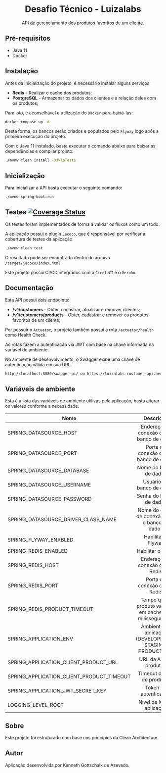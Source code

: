<h1 align="center">Desafio Técnico - Luizalabs</h1>
<p align="center">API de gerenciamento dos produtos favoritos de um cliente.</p>

## Pré-requisitos

* Java 11
* Docker

## Instalação

Antes da inicialização do projeto, é necessário instalar alguns serviços:

* __Redis__ - Realizar o cache dos produtos;
* __PostgreSQL__ - Armazenar os dados dos clientes e a relação deles com os produtos;

Para isto, é aconselhável a utilização do `Docker` para baixá-las:

```sh
docker-compose up -d
```

Desta forma, os bancos serão criados e populados pelo `Flyway` logo após a primeira execução do projeto.

Com o Java 11 instalado, basta executar o comando abaixo para baixar as dependências e compilar projeto:

```sh
./mvnw clean install -DskipTests
```

## Inicialização

Para inicializar a API basta executar o seguinte comando:

```sh
./mvnw spring-boot:run
```

## Testes [![Coverage Status](https://coveralls.io/repos/github/kendaozinho/luizalabs-desafio-tecnico/badge.svg?branch=master)](https://coveralls.io/github/kendaozinho/luizalabs-desafio-tecnico?branch=master)

Os testes foram implementados de forma a validar os fluxos como um todo.

A aplicação possui o plugin `Jacoco`, que é responsável por verificar a cobertura de testes da aplicação:

```sh
./mvnw clean test
```

O resultado pode ser encontrado dentro do arquivo `/target/jacoco/index.html`.

Este projeto possui CI/CD integrados com o `CircleCI` e o `Heroku`.

## Documentação

Esta API possui dois endpoints:

* __/v1/customers__ - Obter, cadastrar, atualizar e remover clientes;
* __/v1/customers/products__ - Obter, cadastrar e remover os produtos favoritos de um cliente;

Por possuir o `Actuator`, o projeto também possui a rota `/actuator/health` como Health Check.

As rotas fazem a autenticação via JWT com base na chave informada na variável de ambiente.

No ambiente de desenvolvimento, o Swagger exibe uma chave de autenticação válida em sua URL:

```sh
http://localhost:8080/swagger-ui/ ou https://luizalabs-customer-api.herokuapp.com/swagger-ui/
```

## Variáveis de ambiente

Esta é a lista das variáveis de ambiente utilizas pela aplicação, basta alterar os valores conforme a necessidade.

| Nome | Descrição | Tipo | Valor Padrão |
|------|:---------:|:----:|-------------:|
| SPRING_DATASOURCE_HOST | Endereço de conexão com o banco de dados | `String` | `localhost` |
| SPRING_DATASOURCE_PORT | Porta de conexão com o banco de dados | `Integer` | `5432` |
| SPRING_DATASOURCE_DATABASE | Nome do banco de dados | `String` | `customer` |
| SPRING_DATASOURCE_USERNAME | Usuário do banco de dados | `String` | `usr_customer` |
| SPRING_DATASOURCE_PASSWORD | Senha do banco de dados | `String` | `12345` |
| SPRING_DATASOURCE_DRIVER_CLASS_NAME | Nome do driver de conexão com o banco de dados | `String` | `org.postgresql.Driver` |
| SPRING_FLYWAY_ENABLED | Habilitar o Flyway | `Boolean` | `true` |
| SPRING_REDIS_ENABLED | Habilitar o Redis | `Boolean` | `true` |
| SPRING_REDIS_HOST | Endereço de conexão com o Redis | `String` | `localhost` |
| SPRING_REDIS_PORT | Porta de conexão com o Redis | `Integer` | `6379` |
| SPRING_REDIS_PRODUCT_TIMEOUT | Tempo que o produto vai ficar em cache (em milissegundos) | `Integer` | `1800000` |
| SPRING_APPLICATION_ENV | Ambiente da aplicação (DEVELOPMENT, STAGING, PRODUCTION) | `enum` | `DEVELOPMENT` |
| SPRING_APPLICATION_CLIENT_PRODUCT_URL | URL da API de produtos | `String` | `http://challenge-api.luizalabs.com/api/product` |
| SPRING_APPLICATION_CLIENT_PRODUCT_TIMEOUT | Timeout da API de produtos | `Integer` | `5000` |
| SPRING_APPLICATION_JWT_SECRET_KEY | Token de autenticação | `UUID` | `11111111-2222-3333-4444-555555555555` |
| LOGGING_LEVEL_ROOT | Nível de log da aplicação | `enum` | `INFO` |

## Sobre

Este projeto foi estruturado com base nos princípios da Clean Architecture.

## Autor

Aplicação desenvolvida por Kenneth Gottschalk de Azevedo.
